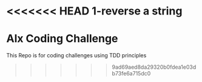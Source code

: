 <<<<<<< HEAD
1-reverse a string
=======
# Alx Coding Challenge

This Repo is for coding challenges using TDD principles
>>>>>>> 9ad69aed8da29320b0fdea1e03db73fe6a715dc0

